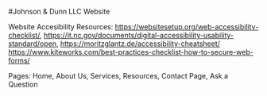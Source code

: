 #Johnson & Dunn LLC Website

Website Accesibility Resources:
https://websitesetup.org/web-accessibility-checklist/, 
https://it.nc.gov/documents/digital-accessibility-usability-standard/open, 
https://moritzglantz.de/accessibility-cheatsheet/
https://www.kiteworks.com/best-practices-checklist-how-to-secure-web-forms/

Pages:
Home, About Us, Services, Resources, Contact Page, Ask a Question
